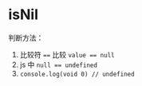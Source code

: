# isNil

判断方法：

1. 比较符 `==` 比较 `value == null`
2. js 中 `null == undefined`
3. `console.log(void 0) // undefined`